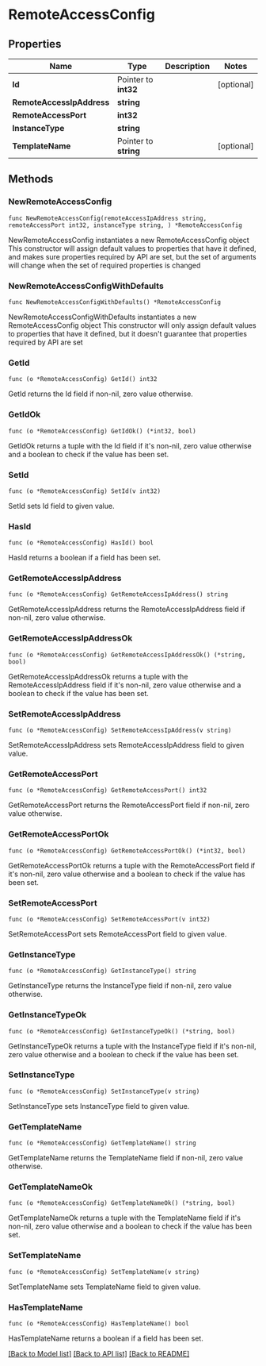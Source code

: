 # RemoteAccessConfig

## Properties

Name | Type | Description | Notes
------------ | ------------- | ------------- | -------------
**Id** | Pointer to **int32** |  | [optional] 
**RemoteAccessIpAddress** | **string** |  | 
**RemoteAccessPort** | **int32** |  | 
**InstanceType** | **string** |  | 
**TemplateName** | Pointer to **string** |  | [optional] 

## Methods

### NewRemoteAccessConfig

`func NewRemoteAccessConfig(remoteAccessIpAddress string, remoteAccessPort int32, instanceType string, ) *RemoteAccessConfig`

NewRemoteAccessConfig instantiates a new RemoteAccessConfig object
This constructor will assign default values to properties that have it defined,
and makes sure properties required by API are set, but the set of arguments
will change when the set of required properties is changed

### NewRemoteAccessConfigWithDefaults

`func NewRemoteAccessConfigWithDefaults() *RemoteAccessConfig`

NewRemoteAccessConfigWithDefaults instantiates a new RemoteAccessConfig object
This constructor will only assign default values to properties that have it defined,
but it doesn't guarantee that properties required by API are set

### GetId

`func (o *RemoteAccessConfig) GetId() int32`

GetId returns the Id field if non-nil, zero value otherwise.

### GetIdOk

`func (o *RemoteAccessConfig) GetIdOk() (*int32, bool)`

GetIdOk returns a tuple with the Id field if it's non-nil, zero value otherwise
and a boolean to check if the value has been set.

### SetId

`func (o *RemoteAccessConfig) SetId(v int32)`

SetId sets Id field to given value.

### HasId

`func (o *RemoteAccessConfig) HasId() bool`

HasId returns a boolean if a field has been set.

### GetRemoteAccessIpAddress

`func (o *RemoteAccessConfig) GetRemoteAccessIpAddress() string`

GetRemoteAccessIpAddress returns the RemoteAccessIpAddress field if non-nil, zero value otherwise.

### GetRemoteAccessIpAddressOk

`func (o *RemoteAccessConfig) GetRemoteAccessIpAddressOk() (*string, bool)`

GetRemoteAccessIpAddressOk returns a tuple with the RemoteAccessIpAddress field if it's non-nil, zero value otherwise
and a boolean to check if the value has been set.

### SetRemoteAccessIpAddress

`func (o *RemoteAccessConfig) SetRemoteAccessIpAddress(v string)`

SetRemoteAccessIpAddress sets RemoteAccessIpAddress field to given value.


### GetRemoteAccessPort

`func (o *RemoteAccessConfig) GetRemoteAccessPort() int32`

GetRemoteAccessPort returns the RemoteAccessPort field if non-nil, zero value otherwise.

### GetRemoteAccessPortOk

`func (o *RemoteAccessConfig) GetRemoteAccessPortOk() (*int32, bool)`

GetRemoteAccessPortOk returns a tuple with the RemoteAccessPort field if it's non-nil, zero value otherwise
and a boolean to check if the value has been set.

### SetRemoteAccessPort

`func (o *RemoteAccessConfig) SetRemoteAccessPort(v int32)`

SetRemoteAccessPort sets RemoteAccessPort field to given value.


### GetInstanceType

`func (o *RemoteAccessConfig) GetInstanceType() string`

GetInstanceType returns the InstanceType field if non-nil, zero value otherwise.

### GetInstanceTypeOk

`func (o *RemoteAccessConfig) GetInstanceTypeOk() (*string, bool)`

GetInstanceTypeOk returns a tuple with the InstanceType field if it's non-nil, zero value otherwise
and a boolean to check if the value has been set.

### SetInstanceType

`func (o *RemoteAccessConfig) SetInstanceType(v string)`

SetInstanceType sets InstanceType field to given value.


### GetTemplateName

`func (o *RemoteAccessConfig) GetTemplateName() string`

GetTemplateName returns the TemplateName field if non-nil, zero value otherwise.

### GetTemplateNameOk

`func (o *RemoteAccessConfig) GetTemplateNameOk() (*string, bool)`

GetTemplateNameOk returns a tuple with the TemplateName field if it's non-nil, zero value otherwise
and a boolean to check if the value has been set.

### SetTemplateName

`func (o *RemoteAccessConfig) SetTemplateName(v string)`

SetTemplateName sets TemplateName field to given value.

### HasTemplateName

`func (o *RemoteAccessConfig) HasTemplateName() bool`

HasTemplateName returns a boolean if a field has been set.


[[Back to Model list]](../README.md#documentation-for-models) [[Back to API list]](../README.md#documentation-for-api-endpoints) [[Back to README]](../README.md)


